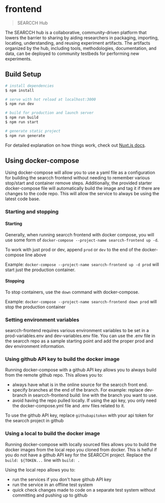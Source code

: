 # frontend

> SEARCCH Hub

The SEARCCH hub is a collaborative, community-driven platform that lowers the barrier to sharing by aiding researchers in packaging, importing, locating, understanding, and reusing experiment artifacts. The artifacts organized by the hub, including tools, methodologies, documentation, and data, can be deployed to community testbeds for performing new experiments.


## Build Setup

```bash
# install dependencies
$ npm install

# serve with hot reload at localhost:3000
$ npm run dev

# build for production and launch server
$ npm run build
$ npm run start

# generate static project
$ npm run generate
```

For detailed explanation on how things work, check out [Nuxt.js docs](https://nuxtjs.org).

## Using docker-compose

Using docker-compose will allow you to use a yaml file as a configuration for building the searcch frontend without needing to remember various stop/start and container remove steps. Additionally, the provided starter docker-compose file will automatically build the image and tag it if there are changes to the code repo. This will allow the service to always be using the latest code base.

### Starting and stopping

#### Starting

Generally, when running searcch frontend with docker compose, you will use some form of `docker-compose --project-name searcch-frontend up -d`.

To work with just prod or dev, append `prod` or `dev` to the end of the docker-compose line above

Example: `docker-compose --project-name searcch-frontend up -d prod` will start just the production container.

#### Stopping

To stop containers, use the `down` command with docker-compose.

Example: `docker-compose --project-name searcch-frontend down prod` will stop the production container

### Setting environment variables

searcch-frontend requires various environment variables to be set in a prod-variables.env and dev-variables.env file. You can use the .env file in the searcch repo as a sample starting point and add the proper prod and dev environment information.

### Using github API key to build the docker image

Running docker-compose with a github API key allows you to always build from the remote github repo. This allows you to:
* always have what is in the online source for the searcch front end.
* specify branches at the end of the branch. For example: replace dev-branch in searcch-frontend build: line with the branch you want to use.
* avoid having the repo pulled locally. If using the api key, you only need the docker-compose.yml file and .env files related to it.

To use the github API key, replace `githubapitoken` with your api token for the searcch project in github

### Using a local to build the docker image

Running docker-compose with locally sourced files allows you to build the docker images from the local repo you cloned from docker. This is helful if you do not have a github API key for the SEARCCH project.
Replace the `build: ${TOKEN...` line with `build: .`

Using the local repo allows you to:
* run the services if you don't have github API key
* run the service in an offline test system
* quick check changes made to code on a separate test system without committing and pushing up to github

